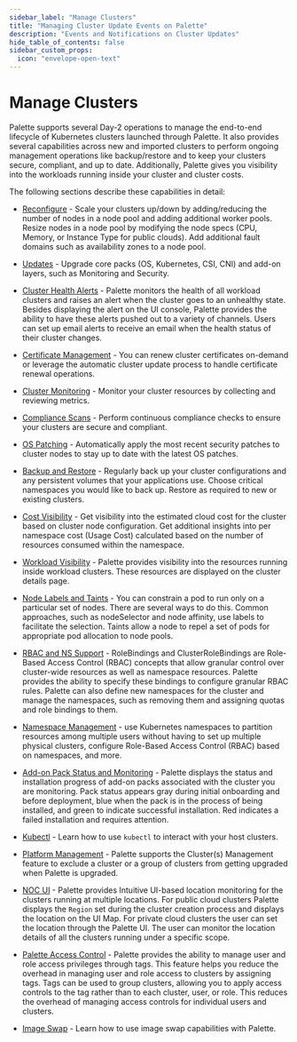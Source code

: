 ```yaml
---
sidebar_label: "Manage Clusters"
title: "Managing Cluster Update Events on Palette"
description: "Events and Notifications on Cluster Updates"
hide_table_of_contents: false
sidebar_custom_props: 
  icon: "envelope-open-text"
---
```


# Manage Clusters

Palette supports several Day-2 operations to manage the end-to-end lifecycle of Kubernetes clusters launched through Palette. It also provides several capabilities across new and imported clusters to perform ongoing management operations like backup/restore and to keep your clusters secure, compliant, and up to date. Additionally, Palette gives you visibility into the workloads running inside your cluster and cluster costs. 


The following sections describe these capabilities in detail:

* [Reconfigure](/clusters/cluster-management/reconfigure) - Scale your clusters up/down by adding/reducing the number of nodes in a node pool and adding additional worker pools. Resize nodes in a node pool by modifying the node specs (CPU, Memory, or Instance Type for public clouds). Add additional fault domains such as availability zones to a node pool.


* [Updates](/clusters/cluster-management/cluster-updates) - Upgrade core packs (OS, Kubernetes, CSI, CNI) and add-on layers, such as Monitoring and Security.



* [Cluster Health Alerts](/clusters/cluster-management/health-alerts) - Palette monitors the health of all workload clusters and raises an alert when the cluster goes to an unhealthy state. Besides displaying the alert on the UI console, Palette provides the ability to have these alerts pushed out to a variety of channels. Users can set up email alerts to receive an email when the health status of their cluster changes.



* [Certificate Management](/clusters/cluster-management/certificate-management) - You can renew cluster certificates on-demand or leverage the automatic cluster update process to handle certificate renewal operations.


* [Cluster Monitoring](/clusters/cluster-management/monitoring/deploy-monitor-stack) - Monitor your cluster resources by collecting and reviewing metrics. 


* [Compliance Scans](/clusters/cluster-management/compliance-scan) - Perform continuous compliance checks to ensure your clusters are secure and compliant.



* [OS Patching](/clusters/cluster-management/os-patching) - Automatically apply the most recent security patches to cluster nodes to stay up to date with the latest OS patches.


* [Backup and Restore](/clusters/cluster-management/backup-restore) - Regularly back up your cluster configurations and any persistent volumes that your applications use. Choose critical namespaces you would like to back up. Restore as required to new or existing clusters.



* [Cost Visibility](/clusters/cluster-management/cloud-cost) - Get visibility into the estimated cloud cost for the cluster based on cluster node configuration. Get additional insights into per namespace cost (Usage Cost) calculated based on the number of resources consumed within the namespace.


* [Workload Visibility](/clusters/cluster-management/workloads) - Palette provides visibility into the resources running inside workload clusters. These resources are displayed on the cluster details page.


* [Node Labels and Taints](/clusters/cluster-management/taints) - You can constrain a pod to run only on a particular set of nodes. There are several ways to do this. Common approaches, such as nodeSelector and node affinity, use labels to facilitate the selection. Taints allow a node to repel a set of pods for appropriate pod allocation to node pools.



* [RBAC and NS Support](/clusters/cluster-management/cluster-rbac) - RoleBindings and ClusterRoleBindings are Role-Based Access Control (RBAC) concepts that allow granular control over cluster-wide resources as well as namespace resources. Palette provides the ability to specify these bindings to configure granular RBAC rules. Palette can also define new namespaces for the cluster and manage the namespaces, such as removing them and assigning quotas and role bindings to them.


* [Namespace Management](/clusters/cluster-management/namespace-management) - use Kubernetes namespaces to partition resources among multiple users without having to set up multiple physical clusters, configure Role-Based Access Control (RBAC) based on namespaces, and more.



* [Add-on Pack Status and Monitoring](/clusters/cluster-management/pack-monitoring) - Palette displays the status and installation progress of add-on packs associated with the cluster you are monitoring. Pack status appears gray during initial onboarding and before deployment, blue when the pack is in the process of being installed, and green to indicate successful installation. Red indicates a failed installation and requires attention.


* [Kubectl](/clusters/cluster-management/palette-webctl#overview) - Learn how to use `kubectl` to interact with your host clusters.



* [Platform Management](/clusters/cluster-management/palette-lock-cluster) - Palette supports the Cluster(s) Management feature to exclude a cluster or a group of clusters from getting upgraded when Palette is upgraded.


* [NOC UI](/clusters/cluster-management/palette-lock-cluster) - Palette provides Intuitive UI-based location monitoring for the clusters running at multiple locations. For public cloud clusters Palette displays the `Region` set during the cluster creation process and displays the location on the UI Map. For private cloud clusters the user can set the location through the Palette UI. The user can monitor the location details of all the clusters running under a specific scope. 

* [Palette Access Control](/clusters/cluster-management/cluster-tag-filter) - Palette provides the ability to manage user and role access privileges through tags. This feature helps you reduce the overhead in managing user and role access to clusters by assigning tags. Tags can be used to group clusters, allowing you to apply access controls to the tag rather than to each cluster, user, or role. This reduces the overhead of managing access controls for individual users and clusters.



* [Image Swap](/clusters/cluster-management/image-swap) - Learn how to use image swap capabilities with Palette. 

<br />
